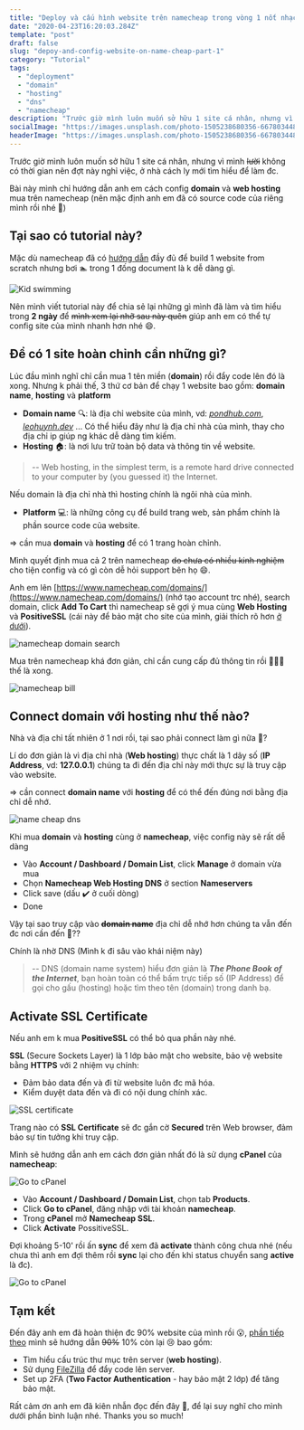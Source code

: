 ```yaml
---
title: "Deploy và cấu hình website trên namecheap trong vòng 1 nốt nhạc [Part 1]"
date: "2020-04-23T16:20:03.284Z"
template: "post"
draft: false
slug: "depoy-and-config-website-on-name-cheap-part-1"
category: "Tutorial"
tags:
  - "deployment"
  - "domain"
  - "hosting"
  - "dns"
  - "namecheap"
description: "Trước giờ mình luôn muốn sở hữu 1 site cá nhân, nhưng vì mình không có thời gian nên đợt này nghỉ việc, ở nhà cách ly mới tìm hiểu để làm đc..."
socialImage: "https://images.unsplash.com/photo-1505238680356-667803448bb6?ixlib=rb-1.2.1&ixid=eyJhcHBfaWQiOjEyMDd9&auto=format&fit=crop&w=2550&q=80"
headerImage: "https://images.unsplash.com/photo-1505238680356-667803448bb6?ixlib=rb-1.2.1&ixid=eyJhcHBfaWQiOjEyMDd9&auto=format&fit=crop&w=2550&q=80"
---
```


Trước giờ mình luôn muốn sở hữu 1 site cá nhân, nhưng vì mình ~~lười~~ không có thời gian nên đợt này nghỉ việc, ở nhà cách ly mới tìm hiểu để làm đc.

Bài này mình chỉ hướng dẫn anh em cách config **domain** và **web hosting** mua trên namecheap (nên mặc định anh em đã có source code của riêng mình rồi nhé 🗿)

## Tại sao có tutorial này?

Mặc dù namecheap đã có [hướng dẫn](https://www.namecheap.com/resource-center/tutorials/building-your-first-website/) đầy đủ để build 1 website from scratch nhưng bơi 🏊 trong 1 đống document là k dễ dàng gì.

![Kid swimming](/media/swim.gif)

Nên mình viết tutorial này để chia sẻ lại những gì mình đã làm và tìm hiểu trong **2 ngày** để ~~mình xem lại nhỡ sau này quên~~ giúp anh em có thể tự config site của mình nhanh hơn nhé 😄.

## Để có 1 site hoàn chỉnh cần những gì?

Lúc đầu mình nghĩ chỉ cần mua 1 tên miền (**domain**) rồi đẩy code lên đó là xong. Nhưng k phải thế, 3 thứ cơ bản để chạy 1 website bao gồm: **domain name**, **hosting** và **platform**
- **Domain name** 🔍: là địa chỉ website của mình, vd: *[pondhub.com](http://www.thepondhub.com/)*, *[leohuynh.dev](https://leohuynh.dev)* ... Có thể hiểu đây như là địa chỉ nhà của mình, thay cho địa chỉ ip giúp ng khác dễ dàng tìm kiếm.
- **Hosting** 🏠: là nơi lưu trữ toàn bộ data và thông tin về website.
> -- Web hosting, in the simplest term, is a remote hard drive connected to your computer by (you guessed it) the Internet.

Nếu domain là địa chỉ nhà thì hosting chính là ngôi nhà của mình.
- **Platform** 💻: là những công cụ để build trang web, sản phẩm chính là phần source code của website.

=> cần mua **domain** và **hosting** để có 1 trang hoàn chỉnh.

Mình quyết định mua cả 2 trên namecheap ~~do chưa có nhiều kinh nghiệm~~ cho tiện config và có gì còn dễ hỏi support bên họ 😄.

Anh em lên [https://www.namecheap.com/domains/](https://www.namecheap.com/domains/) (nhớ tạo account trc nhé), search domain, click **Add To Cart** thì namecheap sẽ gợi ý mua cùng **Web Hosting** và **PositiveSSL** (cái này để bảo mật cho site của mình, giải thích rõ hơn [ở dưới](#activate-ssl-certificate)).

![namecheap domain search](/media/namecheap1.png)

Mua trên namecheap khá đơn giản, chỉ cần cung cấp đủ thông tin rồi 💸💸💸 thế là xong.

![namecheap bill](/media/bill.png)

## Connect domain với hosting như thế nào?
Nhà và địa chỉ tất nhiên ở 1 nơi rồi, tại sao phải connect làm gì nữa 👀?

Lí do đơn giản là vì địa chỉ nhà (**Web hosting**) thực chất là 1 dãy số (**IP Address**, vd: **127.0.0.1**) chúng ta đi đến địa chỉ này mới thực sự là truy cập vào website.

=> cần connect **domain name** với **hosting** để có thể đến đúng nơi bằng địa chỉ dễ nhớ.

![name cheap dns](/media/dns.jpg)

Khi mua **domain** và **hosting** cùng ở **namecheap**, việc config này sẽ rất dễ dàng
- Vào **Account / Dashboard / Domain List**, click **Manage** ở domain vừa mua
- Chọn **Namecheap Web Hosting DNS** ở section **Nameservers**
- Click save (dấu ✔️ ở cuối dòng)
- Done

Vậy tại sao truy cập vào ~~**domain name**~~ địa chỉ dễ nhớ hơn chúng ta vẫn đến đc nơi cần đến 👀??

Chính là nhờ DNS (Mình k đi sâu vào khái niệm này)
> -- DNS (domain name system) hiểu đơn giản là ***The Phone Book of the Internet***, bạn hoàn toàn có thể bấm trực tiếp số (IP Address) để gọi cho gấu (hosting) hoặc tìm theo tên (domain) trong danh bạ.

## Activate SSL Certificate
Nếu anh em k mua **PositiveSSL** có thể bỏ qua phần này nhé.

**SSL** (Secure Sockets Layer) là 1 lớp bảo mật cho website, bảo vệ website bằng **HTTPS** với 2 nhiệm vụ chính:
- Đảm bảo data đến và đi từ website luôn đc mã hóa.
- Kiểm duyệt data đến và đi có nội dung chính xác.

![SSL certificate](/media/https.png)

Trang nào có **SSL Certificate** sẽ đc gắn cờ **Secured** trên Web browser, đảm bảo sự tin tưởng khi truy cập.

Mình sẽ hướng dẫn anh em cách đơn giản nhất đó là sử dụng **cPanel** của **namecheap**:

![Go to cPanel](/media/cpanel.png)

- Vào **Account / Dashboard / Domain List**, chọn tab **Products**.
- Click **Go to cPanel**, đăng nhập với tài khoản **namecheap**.
- Trong **cPanel** mở **Namecheap SSL**.
- Click **Activate** PossitiveSSL.

Đợi khoảng 5-10' rồi ấn **sync** để xem đã **activate** thành công chưa nhé (nếu chưa thì anh em đợi thêm rồi **sync** lại cho đến khi status chuyển sang **active** là đc).

![Go to cPanel](/media/cpanel3.png)

## Tạm kết

Đến đây anh em đã hoàn thiện đc 90% website của mình rồi 😮, [phần tiếp theo](/posts/deploy-and-config-website-on-namecheap-part-2) mình sẽ hướng dẫn ~~90%~~ 10% còn lại 😢 bao gồm:
- Tìm hiểu cấu trúc thư mục trên server (**web hosting**).
- Sử dụng [FileZilla](https://filezilla-project.org/) để đẩy code lên server.
- Set up 2FA (**Two Factor Authentication** - hay bảo mật 2 lớp) để tăng bảo mật.

Rất cảm ơn anh em đã kiên nhẫn đọc đến đây 🙏, để lại suy nghĩ cho mình dưới phần bình luận nhé. Thanks you so much!
